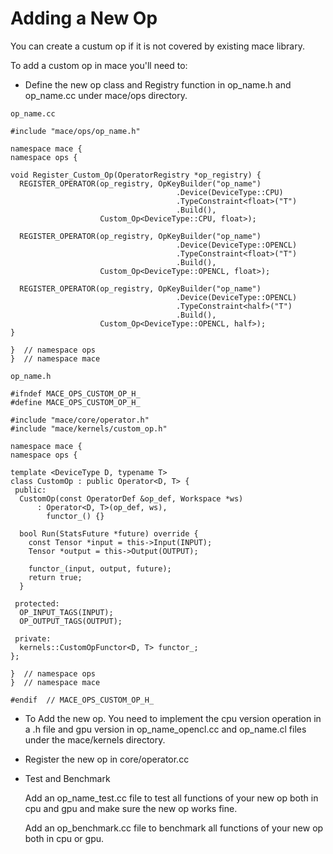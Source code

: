 Adding a New Op
===============

You can create a custum op if it is not covered by existing mace library.

To add a custom op in mace you'll need to:

- Define the new op class and Registry function in op_name.h and op_name.cc under mace/ops directory. 


```
op_name.cc  

#include "mace/ops/op_name.h"

namespace mace {
namespace ops {

void Register_Custom_Op(OperatorRegistry *op_registry) {
  REGISTER_OPERATOR(op_registry, OpKeyBuilder("op_name")
                                     .Device(DeviceType::CPU)
                                     .TypeConstraint<float>("T")
                                     .Build(),
                    Custom_Op<DeviceType::CPU, float>);

  REGISTER_OPERATOR(op_registry, OpKeyBuilder("op_name")
                                     .Device(DeviceType::OPENCL)
                                     .TypeConstraint<float>("T")
                                     .Build(),
                    Custom_Op<DeviceType::OPENCL, float>);

  REGISTER_OPERATOR(op_registry, OpKeyBuilder("op_name")
                                     .Device(DeviceType::OPENCL)
                                     .TypeConstraint<half>("T")
                                     .Build(),
                    Custom_Op<DeviceType::OPENCL, half>);
}

}  // namespace ops
}  // namespace mace

```


```
op_name.h

#ifndef MACE_OPS_CUSTOM_OP_H_
#define MACE_OPS_CUSTOM_OP_H_

#include "mace/core/operator.h"
#include "mace/kernels/custom_op.h"

namespace mace {
namespace ops {

template <DeviceType D, typename T>
class CustomOp : public Operator<D, T> {
 public:
  CustomOp(const OperatorDef &op_def, Workspace *ws)
      : Operator<D, T>(op_def, ws),
        functor_() {}

  bool Run(StatsFuture *future) override {
    const Tensor *input = this->Input(INPUT);
    Tensor *output = this->Output(OUTPUT);
   
    functor_(input, output, future);
    return true;
  }

 protected:
  OP_INPUT_TAGS(INPUT);
  OP_OUTPUT_TAGS(OUTPUT);

 private:
  kernels::CustomOpFunctor<D, T> functor_;
};

}  // namespace ops
}  // namespace mace

#endif  // MACE_OPS_CUSTOM_OP_H_

```

- To Add the new op. You need to implement the cpu version operation in a .h file and gpu version in op_name_opencl.cc and op_name.cl files under the mace/kernels directory.

- Register the new op in core/operator.cc
 
 
- Test and Benchmark
 
    Add an op_name_test.cc file to test all functions of your new op both in cpu and gpu and make sure the new op works fine.
 
     Add an op_benchmark.cc file to benchmark all functions of your new op both in cpu or gpu.
  
 
 
 
